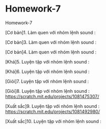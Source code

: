 # Homework-7
Homework-7

[Cơ bản]1. Làm quen với nhóm lệnh sound : 

[Cơ bản]3. Làm quen với nhóm lệnh sound : 

[Cơ bản]4. Làm quen với nhóm lệnh sound : 

[Khá]5. Luyện tập với nhóm lệnh sound :

[Khá]6. Luyện tập với nhóm lệnh sound : 

[Giỏi]7. Luyện tập với nhóm lệnh sound :

[Giỏi]8. Luyện tập với nhóm lệnh sound : https://scratch.mit.edu/projects/1081475307/

[Xuất sắc]9. Luyện tập với nhóm lệnh sound : https://scratch.mit.edu/projects/1081492980/

[Xuất sắc]10. Luyện tập với nhóm lệnh sound :
